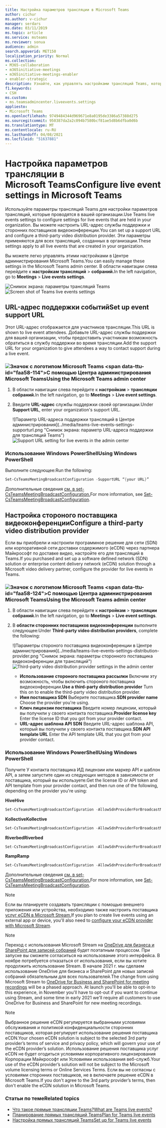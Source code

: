 ```yaml
---
title: Настройка параметров трансляции в Microsoft Teams
author: cichur
ms.author: v-cichur
manager: serdars
ms.date: 03/11/2019
ms.topic: article
ms.service: msteams
ms.reviewer: sonua
audience: admin
search.appverid: MET150
localization_priority: Normal
ms.collection:
- M365-collaboration
- m365initiative-meetings
- m365initiative-meetings-enabler
- enabler-strategic
description: Узнайте, как управлять настройками трансляций Teams, которые проводятся в вашей организации.
f1.keywords:
- CSH
ms.custom:
- ms.teamsadmincenter.liveevents.settings
appliesto:
- Microsoft Teams
ms.openlocfilehash: 9749484344d969671e8a0195de3386a57388d275
ms.sourcegitcommit: 950387da2a2c094b7580bcf81ae5d8b6dfba0d6b
ms.translationtype: MT
ms.contentlocale: ru-RU
ms.lasthandoff: 04/08/2021
ms.locfileid: "51637881"
---
```

# <a name="configure-live-event-settings-in-microsoft-teams"></a><span data-ttu-id="faa58-103">Настройка параметров трансляции в Microsoft Teams</span><span class="sxs-lookup"><span data-stu-id="faa58-103">Configure live event settings in Microsoft Teams</span></span>

<span data-ttu-id="faa58-104">Используйте параметры трансляций Teams для настройки параметров трансляций, которые проводятся в вашей организации.</span><span class="sxs-lookup"><span data-stu-id="faa58-104">Use Teams live events settings to configure settings for live events that are held in your organization.</span></span> <span data-ttu-id="faa58-105">Вы можете настроить URL-адрес службы поддержки и сторонних поставщиков видеоконференции.</span><span class="sxs-lookup"><span data-stu-id="faa58-105">You can set up a support URL and configure a third-party video distribution provider.</span></span> <span data-ttu-id="faa58-106">Эти параметры применяются для всех трансляций, созданных в организации.</span><span class="sxs-lookup"><span data-stu-id="faa58-106">These settings apply to all live events that are created in your organization.</span></span>

<span data-ttu-id="faa58-107">Вы можете легко управлять этими настройками в Центре администрирования Microsoft Teams.</span><span class="sxs-lookup"><span data-stu-id="faa58-107">You can easily manage these settings in the Microsoft Teams admin center.</span></span> <span data-ttu-id="faa58-108">В области навигации слева перейдите к **настройкам трансляций**  >  **собраний.**</span><span class="sxs-lookup"><span data-stu-id="faa58-108">In the left navigation, go to **Meetings** > **Live events settings**.</span></span>

<span data-ttu-id="faa58-109">![Снимок экрана: параметры трансляций Teams](../media/teams-live-events-settings.png "Снимок экрана: параметры трансляций Teams, которые можно настроить в Центре администрирования Microsoft Teams")</span><span class="sxs-lookup"><span data-stu-id="faa58-109">![Screen shot of Teams live events settings](../media/teams-live-events-settings.png "Screen shot of Teams live events settings that you can configure in the Microsoft Teams admin center")</span></span>

## <a name="set-up-event-support-url"></a><span data-ttu-id="faa58-110">URL-адрес поддержки событий</span><span class="sxs-lookup"><span data-stu-id="faa58-110">Set up event support URL</span></span>

<span data-ttu-id="faa58-111">Этот URL-адрес отображается для участников трансляции.</span><span class="sxs-lookup"><span data-stu-id="faa58-111">This URL is shown to live event attendees.</span></span> <span data-ttu-id="faa58-112">Добавьте URL-адрес службы поддержки для вашей организации, чтобы предоставить участникам возможность обратиться в службу поддержки во время трансляции.</span><span class="sxs-lookup"><span data-stu-id="faa58-112">Add the support URL for your organization to give attendees a way to contact support during a live event.</span></span>

### <a name="an-icon-showing-the-microsoft-teams-logo-using-the-microsoft-teams-admin-center"></a>![Значок с логотипом Microsoft Teams](../media/teams-logo-30x30.png) <span data-ttu-id="faa58-114&quot;>С помощью Центра администрирования Microsoft Teams</span><span class=&quot;sxs-lookup&quot;><span data-stu-id=&quot;faa58-114&quot;>Using the Microsoft Teams admin center</span></span>

1. <span data-ttu-id=&quot;faa58-115&quot;>В области навигации слева перейдите к **настройкам**  >  **трансляции собраний.**</span><span class=&quot;sxs-lookup&quot;><span data-stu-id=&quot;faa58-115&quot;>In the left navigation, go to **Meetings** > **Live event settings**.</span></span>
2. <span data-ttu-id=&quot;faa58-116&quot;>Введите **URL-адрес** службы поддержки своей организации.</span><span class=&quot;sxs-lookup&quot;><span data-stu-id=&quot;faa58-116&quot;>Under **Support URL**, enter your organization's support URL.</span></span>

    <span data-ttu-id=&quot;faa58-117&quot;>![Параметр URL-адреса поддержки трансляций в Центре администрирования](../media/teams-live-events-settings-supporturl.png &quot;Снимок экрана: параметр URL-адреса поддержки для трансляций Teams")</span><span class="sxs-lookup"><span data-stu-id="faa58-117">![Support URL setting for live events in the admin center](../media/teams-live-events-settings-supporturl.png "Screen shot of support URL setting for Teams live events")</span></span>

### <a name="using-windows-powershell"></a><span data-ttu-id="faa58-118">Использование Windows PowerShell</span><span class="sxs-lookup"><span data-stu-id="faa58-118">Using Windows PowerShell</span></span>

<span data-ttu-id="faa58-119">Выполните следующее:</span><span class="sxs-lookup"><span data-stu-id="faa58-119">Run the following:</span></span>

```PowerShell
Set-CsTeamsMeetingBroadcastConfiguration -SupportURL “{your URL}”
```
<span data-ttu-id="faa58-120">Дополнительные сведения [см. в set-CsTeamsMeetingBroadcastConfiguration.](/powershell/module/skype/set-csteamsmeetingbroadcastconfiguration?view=skype-ps)</span><span class="sxs-lookup"><span data-stu-id="faa58-120">For more information, see [Set-CsTeamsMeetingBroadcastConfiguration](/powershell/module/skype/set-csteamsmeetingbroadcastconfiguration?view=skype-ps).</span></span>
## <a name="configure-a-third-party-video-distribution-provider"></a><span data-ttu-id="faa58-121">Настройка стороного поставщика видеоконференции</span><span class="sxs-lookup"><span data-stu-id="faa58-121">Configure a third-party video distribution provider</span></span> 

<span data-ttu-id="faa58-122">Если вы приобрели и настроили программное решение для сети (SDN) или корпоративной сети доставки содержимого (eCDN) через партнера Майкрософт по доставке видео, настройте его для трансляций в Teams.</span><span class="sxs-lookup"><span data-stu-id="faa58-122">If you purchased and set up a software defined network (SDN) solution or enterprise content delivery network (eCDN) solution through a Microsoft video delivery partner, configure the provider for live events in Teams.</span></span> 

### <a name="an-icon-showing-the-microsoft-teams-logo-using-the-microsoft-teams-admin-center"></a>![Значок с логотипом Microsoft Teams](../media/teams-logo-30x30.png) <span data-ttu-id="faa58-124&quot;>С помощью Центра администрирования Microsoft Teams</span><span class=&quot;sxs-lookup&quot;><span data-stu-id=&quot;faa58-124&quot;>Using the Microsoft Teams admin center</span></span>

1. <span data-ttu-id=&quot;faa58-125&quot;>В области навигации слева перейдите к **настройкам**  >  **трансляции собраний.**</span><span class=&quot;sxs-lookup&quot;><span data-stu-id=&quot;faa58-125&quot;>In the left navigation, go to **Meetings** > **Live event settings**.</span></span>
2. <span data-ttu-id=&quot;faa58-126&quot;>В **области сторонних поставщиков видеоконференции** выполните следующее:</span><span class=&quot;sxs-lookup&quot;><span data-stu-id=&quot;faa58-126&quot;>Under **Third-party video distribution providers**, complete the following:</span></span> 

    <span data-ttu-id=&quot;faa58-127&quot;>![Параметры стороного поставщика видеоконференции в Центре администрирования](../media/teams-live-events-settings-distribution-provider.png &quot;Снимок экрана: параметры сторонного поставщика видеоконференции для трансляций")</span><span class="sxs-lookup"><span data-stu-id="faa58-127">![Third-party video distribution provider settings in the admin center](../media/teams-live-events-settings-distribution-provider.png "Screen shot of the third-party video distribution provider settings for live events")</span></span>

    - <span data-ttu-id="faa58-128">**Использование стороного поставщика рассылки** Включим эту возможность, чтобы включить стороного поставщика видеоконференции.</span><span class="sxs-lookup"><span data-stu-id="faa58-128">**Use a third-party distribution provider** Turn this on to enable the third-party video distribution provider.</span></span>
    - <span data-ttu-id="faa58-129">**Имя поставщика SDN** Выберите поставщика.</span><span class="sxs-lookup"><span data-stu-id="faa58-129">**SDN provider name** Choose the provider you're using.</span></span>
    - <span data-ttu-id="faa58-130">**Ключ лицензии поставщика** Введите номер лицензии, который вы получили у своего контакта поставщика.</span><span class="sxs-lookup"><span data-stu-id="faa58-130">**Provider license key** Enter the license ID that you got from your provider contact.</span></span>
    - <span data-ttu-id="faa58-131">**URL-адрес шаблона API SDN** Введите URL-адрес шаблона API, который вы получили у своего контакта поставщика.</span><span class="sxs-lookup"><span data-stu-id="faa58-131">**SDN API template URL** Enter the API template URL that you got from your provider contact.</span></span>

### <a name="using-windows-powershell"></a><span data-ttu-id="faa58-132">Использование Windows PowerShell</span><span class="sxs-lookup"><span data-stu-id="faa58-132">Using Windows PowerShell</span></span>
<span data-ttu-id="faa58-133">Получите У контакта поставщика ИД лицензии или маркер API и шаблон API, а затем запустите один из следующих методов в зависимости от поставщика, который вы используете:</span><span class="sxs-lookup"><span data-stu-id="faa58-133">Get the license ID or API token and API template from your provider contact, and then run one of the following, depending on the provider you're using:</span></span>

<span data-ttu-id="faa58-134">**Hive**</span><span class="sxs-lookup"><span data-stu-id="faa58-134">**Hive**</span></span> 
```PowerShell
Set-CsTeamsMeetingBroadcastConfiguration -AllowSdnProviderForBroadcastMeeting $True -SdnProviderName hive -SdnLicenseId {license ID GUID provided by Hive} -SdnApiTemplateUrl “{API template URL provided by Hive}”
```
<span data-ttu-id="faa58-135">**Kollective**</span><span class="sxs-lookup"><span data-stu-id="faa58-135">**Kollective**</span></span> 
```PowerShell
Set-CsTeamsMeetingBroadcastConfiguration -AllowSdnProviderForBroadcastMeeting $True -SdnProviderName kollective -SdnApiTemplateUrl "{API template URL provided by Kollective}" -SdnApiToken {API token GUID provided by Kollective}
```
<span data-ttu-id="faa58-136">**Riverbed**</span><span class="sxs-lookup"><span data-stu-id="faa58-136">**Riverbed**</span></span> 
```PowerShell
Set-CsTeamsMeetingBroadcastConfiguration -AllowSdnProviderForBroadcastMeeting $True -SdnProviderName riverbed -SdnApiTemplateUrl "{API template URL provided by Riverbed}" -SdnApiToken {API token GUID provided by Riverbed}
```
<span data-ttu-id="faa58-137">**Ramp**</span><span class="sxs-lookup"><span data-stu-id="faa58-137">**Ramp**</span></span> 
```PowerShell
Set-CsTeamsMeetingBroadcastConfiguration -AllowSdnProviderForBroadcastMeeting $True -SdnProviderName ramp -SdnRuntimeConfiguration "{Configuration provided by RAMP}"
```

<span data-ttu-id="faa58-138">Дополнительные сведения [см. в set-CsTeamsMeetingBroadcastConfiguration.](/powershell/module/skype/set-csteamsmeetingbroadcastconfiguration?view=skype-ps)</span><span class="sxs-lookup"><span data-stu-id="faa58-138">For more information, see [Set-CsTeamsMeetingBroadcastConfiguration](/powershell/module/skype/set-csteamsmeetingbroadcastconfiguration?view=skype-ps).</span></span>

> [!NOTE]
> <span data-ttu-id="faa58-139">Если вы планируете создавать трансляции с помощью внешнего приложения или устройства, необходимо также настроить поставщика [услуг eCDN в Microsoft Stream.](/stream/network-caching)</span><span class="sxs-lookup"><span data-stu-id="faa58-139">If you plan to create live events using an external app or device, you'll also need to [configure your eCDN provider with Microsoft Stream](/stream/network-caching).</span></span> 

>[!Note]
> <span data-ttu-id="faa58-p104">Переход с использования Microsoft Stream на [OneDrive для бизнеса и SharePoint для записей собраний](../tmr-meeting-recording-change.md) будет поэтапным процессом. При запуске вы сможете согласиться на использование этого интерфейса. В ноябре потребуется отказаться от использования, если вы хотите продолжить использование Stream. В начале 2021 г. мы сделаем использование OneDrive для бизнеса и SharePoint для новых записей собраний обязательным для всех пользователей.</span><span class="sxs-lookup"><span data-stu-id="faa58-p104">The change from using Microsoft Stream to [OneDrive for Business and SharePoint for meeting recordings](../tmr-meeting-recording-change.md) will be a phased approach. At launch you'll be able to opt-in to this experience, in November you'll have to opt-out if you want to continue using Stream, and some time in early 2021 we'll require all customers to use OneDrive for Business and SharePoint for new meeting recordings.</span></span>

>[!Note]
> <span data-ttu-id="faa58-142">Выбранное решение eCDN регулируется выбранными условиями обслуживания и политикой конфиденциальности сторонних поставщиков, которая регулирует использование решения поставщика eCDN.</span><span class="sxs-lookup"><span data-stu-id="faa58-142">Your chosen eCDN solution is subject to the selected 3rd party provider’s terms of service and privacy policy, which will govern your use of the eCDN provider’s solution.</span></span> <span data-ttu-id="faa58-143">Использование решения поставщика услуг eCDN не будет огодиться условиями корпоративного лицензирования Корпорации Майкрософт или Условиями использования веб-служб.</span><span class="sxs-lookup"><span data-stu-id="faa58-143">Your use of the eCDN provider’s solution will not be subject to the Microsoft volume licensing terms or Online Services Terms.</span></span> <span data-ttu-id="faa58-144">Если вы не согласны с условиями сторонних поставщиков, не в включаете решение eCDN в Microsoft Teams.</span><span class="sxs-lookup"><span data-stu-id="faa58-144">If you don't agree to the 3rd party provider’s terms, then don't enable the eCDN solution in Microsoft Teams.</span></span>

### <a name="related-topics"></a><span data-ttu-id="faa58-145">Статьи по теме</span><span class="sxs-lookup"><span data-stu-id="faa58-145">Related topics</span></span>
- [<span data-ttu-id="faa58-146">Что такое прямые трансляции Teams?</span><span class="sxs-lookup"><span data-stu-id="faa58-146">What are Teams live events?</span></span>](what-are-teams-live-events.md)
- [<span data-ttu-id="faa58-147">Планирование прямых трансляций Teams</span><span class="sxs-lookup"><span data-stu-id="faa58-147">Plan for Teams live events</span></span>](plan-for-teams-live-events.md)
- [<span data-ttu-id="faa58-148">Настройка прямых трансляций Teams</span><span class="sxs-lookup"><span data-stu-id="faa58-148">Set up for Teams live events</span></span>](set-up-for-teams-live-events.md)
